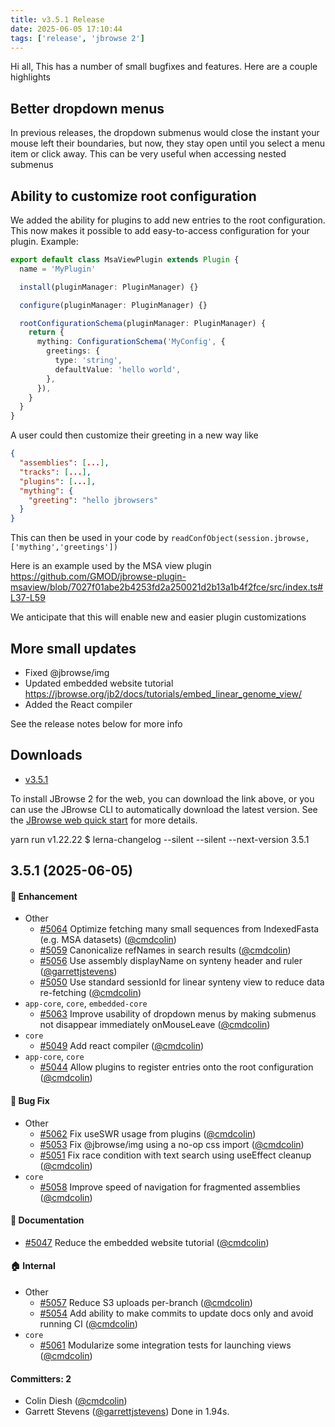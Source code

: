 ```yaml
---
title: v3.5.1 Release
date: 2025-06-05 17:10:44
tags: ['release', 'jbrowse 2']
---
```


Hi all, This has a number of small bugfixes and features. Here are a couple
highlights

## Better dropdown menus

In previous releases, the dropdown submenus would close the instant your mouse
left their boundaries, but now, they stay open until you select a menu item or
click away. This can be very useful when accessing nested submenus

## Ability to customize root configuration

We added the ability for plugins to add new entries to the root configuration.
This now makes it possible to add easy-to-access configuration for your plugin.
Example:

```typescript
export default class MsaViewPlugin extends Plugin {
  name = 'MyPlugin'

  install(pluginManager: PluginManager) {}

  configure(pluginManager: PluginManager) {}

  rootConfigurationSchema(pluginManager: PluginManager) {
    return {
      mything: ConfigurationSchema('MyConfig', {
        greetings: {
          type: 'string',
          defaultValue: 'hello world',
        },
      }),
    }
  }
}
```

A user could then customize their greeting in a new way like

```json
{
  "assemblies": [...],
  "tracks": [...],
  "plugins": [...],
  "mything": {
    "greeting": "hello jbrowsers"
  }
}
```

This can then be used in your code by
`readConfObject(session.jbrowse, ['mything','greetings'])`

Here is an example used by the MSA view plugin
https://github.com/GMOD/jbrowse-plugin-msaview/blob/7027f01abe2b4253fd2a250021d2b13a1b4f2fce/src/index.ts#L37-L59

We anticipate that this will enable new and easier plugin customizations

## More small updates

- Fixed @jbrowse/img
- Updated embedded website tutorial
  https://jbrowse.org/jb2/docs/tutorials/embed_linear_genome_view/
- Added the React compiler

See the release notes below for more info

## Downloads

- [v3.5.1](https://github.com/GMOD/jbrowse-components/releases/tag/v3.5.1)

To install JBrowse 2 for the web, you can download the link above, or you can
use the JBrowse CLI to automatically download the latest version. See the
[JBrowse web quick start](https://jbrowse.org/jb2/docs/quickstart_web) for more
details.

yarn run v1.22.22 $ lerna-changelog --silent --silent --next-version 3.5.1

## 3.5.1 (2025-06-05)

#### :rocket: Enhancement

- Other
  - [#5064](https://github.com/GMOD/jbrowse-components/pull/5064) Optimize
    fetching many small sequences from IndexedFasta (e.g. MSA datasets)
    ([@cmdcolin](https://github.com/cmdcolin))
  - [#5059](https://github.com/GMOD/jbrowse-components/pull/5059) Canonicalize
    refNames in search results ([@cmdcolin](https://github.com/cmdcolin))
  - [#5056](https://github.com/GMOD/jbrowse-components/pull/5056) Use assembly
    displayName on synteny header and ruler
    ([@garrettjstevens](https://github.com/garrettjstevens))
  - [#5050](https://github.com/GMOD/jbrowse-components/pull/5050) Use standard
    sessionId for linear synteny view to reduce data re-fetching
    ([@cmdcolin](https://github.com/cmdcolin))
- `app-core`, `core`, `embedded-core`
  - [#5063](https://github.com/GMOD/jbrowse-components/pull/5063) Improve
    usability of dropdown menus by making submenus not disappear immediately
    onMouseLeave ([@cmdcolin](https://github.com/cmdcolin))
- `core`
  - [#5049](https://github.com/GMOD/jbrowse-components/pull/5049) Add react
    compiler ([@cmdcolin](https://github.com/cmdcolin))
- `app-core`, `core`
  - [#5044](https://github.com/GMOD/jbrowse-components/pull/5044) Allow plugins
    to register entries onto the root configuration
    ([@cmdcolin](https://github.com/cmdcolin))

#### :bug: Bug Fix

- Other
  - [#5062](https://github.com/GMOD/jbrowse-components/pull/5062) Fix useSWR
    usage from plugins ([@cmdcolin](https://github.com/cmdcolin))
  - [#5053](https://github.com/GMOD/jbrowse-components/pull/5053) Fix
    @jbrowse/img using a no-op css import
    ([@cmdcolin](https://github.com/cmdcolin))
  - [#5051](https://github.com/GMOD/jbrowse-components/pull/5051) Fix race
    condition with text search using useEffect cleanup
    ([@cmdcolin](https://github.com/cmdcolin))
- `core`
  - [#5058](https://github.com/GMOD/jbrowse-components/pull/5058) Improve speed
    of navigation for fragmented assemblies
    ([@cmdcolin](https://github.com/cmdcolin))

#### :memo: Documentation

- [#5047](https://github.com/GMOD/jbrowse-components/pull/5047) Reduce the
  embedded website tutorial ([@cmdcolin](https://github.com/cmdcolin))

#### :house: Internal

- Other
  - [#5057](https://github.com/GMOD/jbrowse-components/pull/5057) Reduce S3
    uploads per-branch ([@cmdcolin](https://github.com/cmdcolin))
  - [#5054](https://github.com/GMOD/jbrowse-components/pull/5054) Add ability to
    make commits to update docs only and avoid running CI
    ([@cmdcolin](https://github.com/cmdcolin))
- `core`
  - [#5061](https://github.com/GMOD/jbrowse-components/pull/5061) Modularize
    some integration tests for launching views
    ([@cmdcolin](https://github.com/cmdcolin))

#### Committers: 2

- Colin Diesh ([@cmdcolin](https://github.com/cmdcolin))
- Garrett Stevens ([@garrettjstevens](https://github.com/garrettjstevens)) Done
  in 1.94s.
